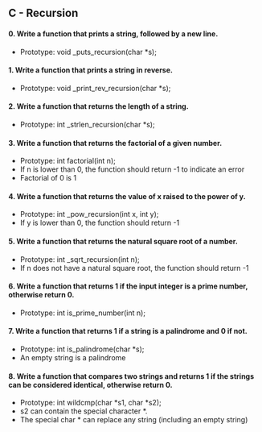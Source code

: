 ## C - Recursion

#### 0. Write a function that prints a string, followed by a new line.

- Prototype: void _puts_recursion(char *s);

#### 1. Write a function that prints a string in reverse.

- Prototype: void _print_rev_recursion(char *s);

#### 2. Write a function that returns the length of a string.

- Prototype: int _strlen_recursion(char *s);

#### 3. Write a function that returns the factorial of a given number.

- Prototype: int factorial(int n);
- If n is lower than 0, the function should return -1 to indicate an error
- Factorial of 0 is 1

#### 4. Write a function that returns the value of x raised to the power of y.

- Prototype: int _pow_recursion(int x, int y);
- If y is lower than 0, the function should return -1

#### 5. Write a function that returns the natural square root of a number.

- Prototype: int _sqrt_recursion(int n);
- If n does not have a natural square root, the function should return -1

#### 6. Write a function that returns 1 if the input integer is a prime number, otherwise return 0.

- Prototype: int is_prime_number(int n);

#### 7. Write a function that returns 1 if a string is a palindrome and 0 if not.

- Prototype: int is_palindrome(char *s);
- An empty string is a palindrome

#### 8. Write a function that compares two strings and returns 1 if the strings can be considered identical, otherwise return 0.

- Prototype: int wildcmp(char *s1, char *s2);
- s2 can contain the special character *.
- The special char * can replace any string (including an empty string) 

